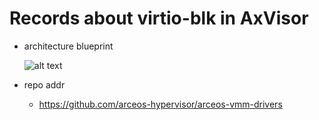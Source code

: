 # Records about virtio-blk in AxVisor

* architecture blueprint

    ![alt text](../images/axcli_axdaemon.png)

* repo addr
    * https://github.com/arceos-hypervisor/arceos-vmm-drivers